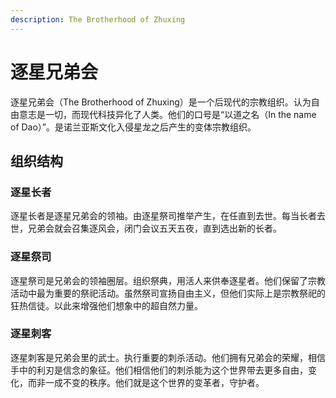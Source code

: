 ```yaml
---
description: The Brotherhood of Zhuxing
---
```


# 逐星兄弟会

逐星兄弟会（The Brotherhood of Zhuxing）是一个后现代的宗教组织。认为自由意志是一切，而现代科技异化了人类。他们的口号是“以道之名（In the name of Dao）”。是诺兰亚斯文化入侵星龙之后产生的变体宗教组织。

## 组织结构

### 逐星长者

逐星长者是逐星兄弟会的领袖。由逐星祭司推举产生，在任直到去世。每当长者去世，兄弟会就会召集逐风会，闭门会议五天五夜，直到选出新的长者。

### 逐星祭司

逐星祭司是兄弟会的领袖圈层。组织祭典，用活人来供奉逐星者。他们保留了宗教活动中最为重要的祭祀活动。虽然祭司宣扬自由主义，但他们实际上是宗教祭祀的狂热信徒。以此来增强他们想象中的超自然力量。

### 逐星刺客

逐星刺客是兄弟会里的武士。执行重要的刺杀活动。他们拥有兄弟会的荣耀，相信手中的利刃是信念的象征。他们相信他们的刺杀能为这个世界带去更多自由，变化，而非一成不变的秩序。他们就是这个世界的变革者，守护者。

